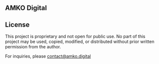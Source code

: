 ## AMKO Digital

## License

This project is proprietary and not open for public use. No part of this project may be used, copied, modified, or distributed without prior written permission from the author.

For inquiries, please contact@amko.digital
